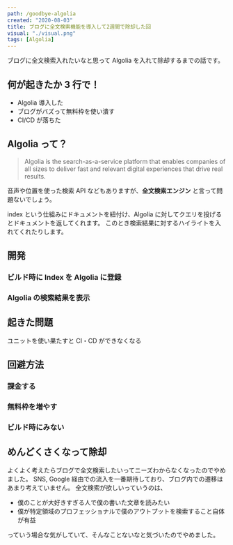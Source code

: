 ```yaml
---
path: /goodbye-algolia
created: "2020-08-03"
title: ブログに全文検索機能を導入して2週間で除却した回
visual: "./visual.png"
tags: [Algolia]
---
```


ブログに全文検索入れたいなと思って Algolia を入れて除却するまでの話です。

## 何が起きたか 3 行で！

- Algolia 導入した
- ブログがバズって無料枠を使い潰す
- CI/CD が落ちた

## Algolia って？

> Algolia is the search-as-a-service platform that enables companies of all sizes to deliver fast and relevant digital experiences that drive real results.

音声や位置を使った検索 API などもありますが、**全文検索エンジン** と言って問題ないでしょう。

index という仕組みにドキュメントを紐付け、Algolia に対してクエリを投げるとドキュメントを返してくれます。
このとき検索結果に対するハイライトを入れてくれたりします。

## 開発

### ビルド時に Index を Algolia に登録

<!-- TBD -->

### Algolia の検索結果を表示

<!-- TBD -->

## 起きた問題

ユニットを使い果たすと CI・CD ができなくなる

## 回避方法

### 課金する

<!-- TBD: 高い -->

### 無料枠を増やす

<!-- TBD: OSSプランを契約 -->

### ビルド時にみない

<!-- TBD: Index登録が走るタイミングを節約したいが根本転機開発ではない -->

## めんどくさくなって除却

よくよく考えたらブログで全文検索したいってニーズわからなくなったのでやめました。
SNS, Google 経由での流入を一番期待しており、ブログ内での遷移はあまり考えていません。
全文検索が欲しいっていうのは、

- 僕のことが大好きすぎる人で僕の書いた文章を読みたい
- 僕が特定領域のプロフェッショナルで僕のアウトプットを検索すること自体が有益

っていう場合な気がしていて、そんなことないなと気づいたのでやめました。
